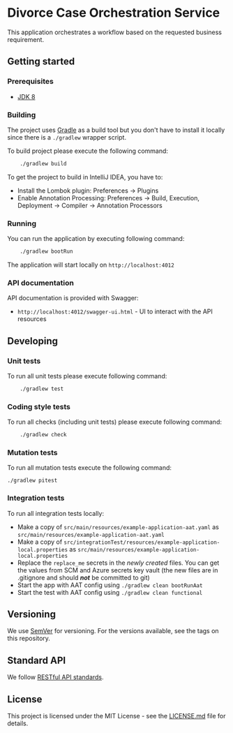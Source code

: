 # Divorce Case Orchestration Service

This application orchestrates a workflow based on the requested business requirement.

## Getting started

### Prerequisites

- [JDK 8](https://www.oracle.com/java)

### Building

The project uses [Gradle](https://gradle.org) as a build tool but you don't have to install it locally since there is a
`./gradlew` wrapper script.

To build project please execute the following command:

```bash
    ./gradlew build
```

To get the project to build in IntelliJ IDEA, you have to:

 - Install the Lombok plugin: Preferences -> Plugins
 - Enable Annotation Processing: Preferences -> Build, Execution, Deployment -> Compiler -> Annotation Processors

### Running

You can run the application by executing following command:

```bash
    ./gradlew bootRun
```

The application will start locally on `http://localhost:4012`

### API documentation

API documentation is provided with Swagger:
 - `http://localhost:4012/swagger-ui.html` - UI to interact with the API resources

## Developing

### Unit tests

To run all unit tests please execute following command:

```bash
    ./gradlew test
```

### Coding style tests

To run all checks (including unit tests) please execute following command:

```bash
    ./gradlew check
```

### Mutation tests

To run all mutation tests execute the following command:

```
./gradlew pitest

```

### Integration tests

To run all integration tests locally:

* Make a copy of `src/main/resources/example-application-aat.yaml` as `src/main/resources/example-application-aat.yaml`
* Make a copy of `src/integrationTest/resources/example-application-local.properties` as `src/main/resources/example-application-local.properties`
* Replace the `replace_me` secrets in the _newly created_ files. You can get the values from SCM and Azure secrets key vault (the new files are in .gitignore and should ***not*** be committed to git)
* Start the app with AAT config using `./gradlew clean bootRunAat`
* Start the test with AAT config using `./gradlew clean functional`

## Versioning

We use [SemVer](http://semver.org/) for versioning.
For the versions available, see the tags on this repository.

## Standard API

We follow [RESTful API standards](https://hmcts.github.io/restful-api-standards/).

## License

This project is licensed under the MIT License - see the [LICENSE.md](LICENSE.md) file for details.
